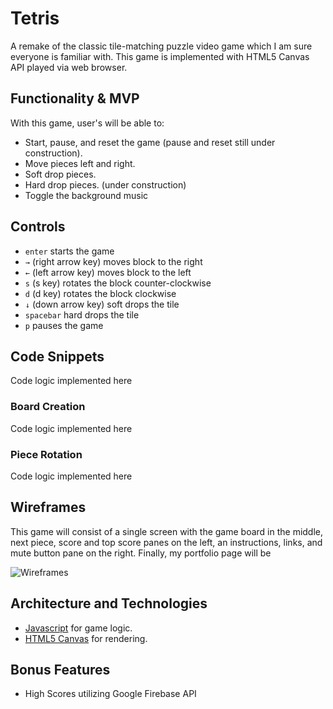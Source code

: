 # Tetris
A remake of the classic tile-matching puzzle video game which I am sure everyone is familiar with.
This game is implemented with HTML5 Canvas API played via web browser.

## Functionality & MVP
With this game, user's will be able to:

+ Start, pause, and reset the game (pause and reset still under construction).
+ Move pieces left and right.
+ Soft drop pieces.
+ Hard drop pieces. (under construction)
+ Toggle the background music

## Controls
+ `enter` starts the game
+ `→` (right arrow key) moves block to the right
+ `←` (left arrow key) moves block to the left
+ `s` (s key) rotates the block counter-clockwise
+ `d` (d key) rotates the block clockwise
+ `↓` (down arrow key) soft drops the tile
+ `spacebar` hard drops the tile
+ `p` pauses the game

## Code Snippets
Code logic implemented here

### Board Creation
Code logic implemented here

### Piece Rotation
Code logic implemented here

## Wireframes
This game will consist of a single screen with the game board in the middle, next piece, score and
top score panes on the left, an instructions, links, and mute button pane on the right. Finally, my
portfolio page will be

![Wireframes](https://github.com/rafgarciaa/Tetris/tree/master/assets/tetris_wireframes.jpg)

## Architecture and Technologies
+ [Javascript](https://www.javascript.com/) for game logic.
+ [HTML5 Canvas](https://developer.mozilla.org/en-US/docs/Web/API/Canvas_API) for rendering.


## Bonus Features
+ High Scores utilizing Google Firebase API
